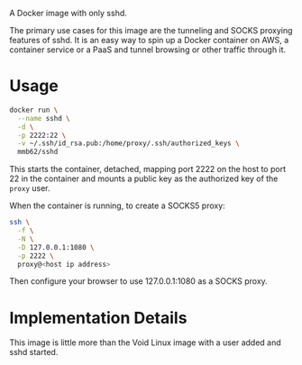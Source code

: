 A Docker image with only sshd.

The primary use cases for this image are the tunneling and SOCKS proxying features of
sshd. It is an easy way to spin up a Docker container on AWS, a container service
or a PaaS and tunnel browsing or other traffic through it.

# Usage

```sh
docker run \
  --name sshd \
  -d \
  -p 2222:22 \
  -v ~/.ssh/id_rsa.pub:/home/proxy/.ssh/authorized_keys \
  mmb62/sshd
```

This starts the container, detached, mapping port 2222 on the host to port 22 in the
container and mounts a public key as the authorized key of the `proxy` user.

When the container is running, to create a SOCKS5 proxy:

```sh
ssh \
  -f \
  -N \
  -D 127.0.0.1:1080 \
  -p 2222 \
  proxy@<host ip address>
```

Then configure your browser to use 127.0.0.1:1080 as a SOCKS proxy.

# Implementation Details

This image is little more than the Void Linux image with a user added and sshd
started.
